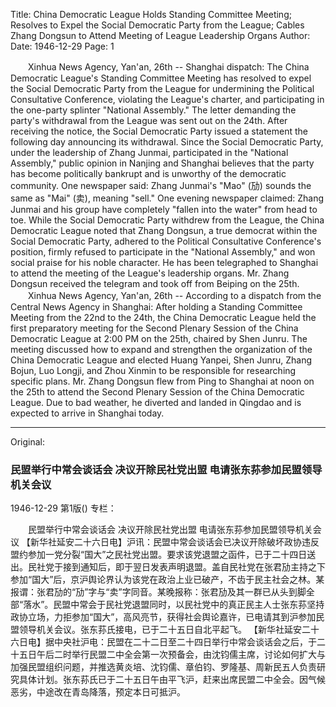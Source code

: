 Title: China Democratic League Holds Standing Committee Meeting; Resolves to Expel the Social Democratic Party from the League; Cables Zhang Dongsun to Attend Meeting of League Leadership Organs
Author:
Date: 1946-12-29
Page: 1

　　Xinhua News Agency, Yan'an, 26th -- Shanghai dispatch: The China Democratic League's Standing Committee Meeting has resolved to expel the Social Democratic Party from the League for undermining the Political Consultative Conference, violating the League's charter, and participating in the one-party splinter "National Assembly." The letter demanding the party's withdrawal from the League was sent out on the 24th. After receiving the notice, the Social Democratic Party issued a statement the following day announcing its withdrawal. Since the Social Democratic Party, under the leadership of Zhang Junmai, participated in the "National Assembly," public opinion in Nanjing and Shanghai believes that the party has become politically bankrupt and is unworthy of the democratic community. One newspaper said: Zhang Junmai's "Mao" (劢) sounds the same as "Mai" (卖), meaning "sell." One evening newspaper claimed: Zhang Junmai and his group have completely "fallen into the water" from head to toe. While the Social Democratic Party withdrew from the League, the China Democratic League noted that Zhang Dongsun, a true democrat within the Social Democratic Party, adhered to the Political Consultative Conference's position, firmly refused to participate in the "National Assembly," and won social praise for his noble character. He has been telegraphed to Shanghai to attend the meeting of the League's leadership organs. Mr. Zhang Dongsun received the telegram and took off from Beiping on the 25th.
　　Xinhua News Agency, Yan'an, 26th -- According to a dispatch from the Central News Agency in Shanghai: After holding a Standing Committee Meeting from the 22nd to the 24th, the China Democratic League held the first preparatory meeting for the Second Plenary Session of the China Democratic League at 2:00 PM on the 25th, chaired by Shen Junru. The meeting discussed how to expand and strengthen the organization of the China Democratic League and elected Huang Yanpei, Shen Junru, Zhang Bojun, Luo Longji, and Zhou Xinmin to be responsible for researching specific plans. Mr. Zhang Dongsun flew from Ping to Shanghai at noon on the 25th to attend the Second Plenary Session of the China Democratic League. Due to bad weather, he diverted and landed in Qingdao and is expected to arrive in Shanghai today.



<hr /> 

Original: 


### 民盟举行中常会谈话会  决议开除民社党出盟  电请张东荪参加民盟领导机关会议

1946-12-29
第1版()
专栏：

　　民盟举行中常会谈话会
    决议开除民社党出盟
    电请张东荪参加民盟领导机关会议
    【新华社延安二十六日电】沪讯：民盟中常会谈话会已决议开除破坏政协违反盟约参加一党分裂“国大”之民社党出盟。要求该党退盟之函件，已于二十四日送出。民社党于接到通知后，即于翌日发表声明退盟。盖自民社党在张君劢主持之下参加“国大”后，京沪舆论界认为该党在政治上业已破产，不齿于民主社会之林。某报谓：张君劢的“劢”字与“卖”字同音。某晚报称：张君劢及其一群已从头到脚全部“落水”。民盟中常会于民社党退盟同时，以民社党中的真正民主人士张东荪坚持政协立场，力拒参加“国大”，高风亮节，获得社会舆论嘉许，已电请其到沪参加民盟领导机关会议。张东荪氏接电，已于二十五日自北平起飞。
    【新华社延安二十六日电】据中央社沪电：民盟在二十二日至二十四日举行中常会谈话会之后，于二十五日午后二时举行民盟二中全会第一次预备会，由沈钧儒主席，讨论如何扩大与加强民盟组织问题，并推选黄炎培、沈钧儒、章伯钧、罗隆基、周新民五人负责研究具体计划。张东荪氏已于二十五日午由平飞沪，赶来出席民盟二中全会。因气候恶劣，中途改在青岛降落，预定本日可抵沪。
